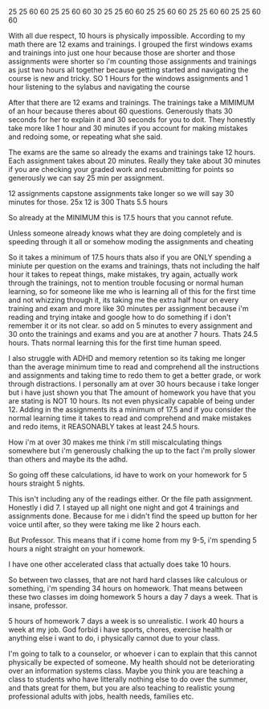 25
25
60
60
25
25
60
60
30
25
25
60
60
25
25
60
60
25
25
60
60
25
25
60
60

With all due respect, 10 hours is physically impossible.
According to my math there are 12 exams and trainings. I grouped the first windows exams and trainings into just one hour because those are shorter and those assignments were shorter so i'm counting those assignments and trainings as just two hours all together because getting started and navigating the course is new and tricky. SO 1 Hours for the windows assignments and 1 hour listening to the sylabus and navigating the course

After that there are 12 exams and trainings. The trainings take a MIMIMUM of an hour because theres about 60 questions. Generously thats 30 seconds for her to explain it and 30 seconds for you to doit. They honestly take more like 1 hour and 30 minutes if you account for making mistakes and redoing some, or repeating what she said. 

The exams are the same so already the exams and trainings take 12 hours.
Each assignment takes about 20 minutes. Really they take about 30 minutes if you are checking your graded work and resubmitting for points 
so generously we can say 25 min per assignment. 

12 assignments 
capstone assignments take longer so we will say 30 minutes for those. 
25x 12 is 300 
Thats 5.5 hours

So already at the MINIMUM this is 17.5 hours that you cannot refute. 

Unless someone already knows what they are doing completely and is speeding through it all or somehow moding the assignments and cheating

So it takes a minimum of 17.5 hours thats also if you are ONLY spending a miniute per question on the exams and trainings, thats not including the half hour it takes to repeat things, make mistakes, try again, actually work through the trainings, not to mention trouble focusing or normal human learning, so for someone like me who is learning all of this for the first time and not whizzing through it, its taking me the extra half hour on every training and exam and more like 30 minutes per assignment because i'm reading and trying intake and google how to do something if i don't remember it or its not clear. so add on 5 minutes to every assignment and 30 onto the trainings and exams and you are at another 7 hours. Thats 24.5 hours. Thats normal learning this for the first time human speed. 

I also struggle with ADHD and memory retention so its taking me longer than the average minimum time to read and comprehend all the instructions and assignments and taking time to redo them to get a better grade, or work through distractions. I personally am at over 30 hours because i take longer but i have just shown you that The amount of homework you have that you are stating is NOT 10 hours. Its not even physically capable of being under 12. Adding in the assignments its a minimum of 17.5 and if you consider the normal learning time it takes to read and comprehend and make mistakes and redo items, it REASONABLY takes at least 24.5 hours. 

How i'm at over 30 makes me think i'm still miscalculating things somewhere but i'm generously chalking the up to the fact i'm prolly slower than others and maybe its the adhd. 

So going off these calculations, id have to work on your homework for 5 hours straight 5 nights.

This isn't including any of the readings either. Or the file path assignment. 
Honestly i did 7. I stayed up all night one night and got 4 trainings and assignments done. Because for me i didn't find the speed up button for her voice until after, so they were taking me like 2 hours each.

But Professor. This means that if i come home from my 9-5, i'm spending 5 hours a night straight on your homework. 

I have one other accelerated class that actually does take 10 hours. 

So between two classes, that are not hard hard classes like calculous or something, i'm spending 34 hours on homework. That means between these two classes im doing homework 5 hours a day 7 days a week. That is insane, professor.  

5 hours of homework 7 days a week is so unrealistic. I work 40 hours a week at my job. God forbid i have sports, chores, exercise health or anything else i want to do, i physically cannot due to your class. 

I'm going to talk to a counselor, or whoever i can to explain that this cannot physically be expected of someone. My health should not be deteriorating over an information systems class. Maybe you think you are teaching a class to students who have litterally nothing else to do over the summer, and thats great for them, but you are also teaching to realistic young professional adults with jobs, health needs, families etc. 


